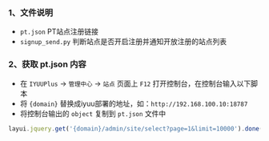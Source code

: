 ### 1、文件说明
- `pt.json`  PT站点注册链接 
- `signup_send.py` 判断站点是否开启注册并通知开放注册的站点列表

### 2、获取 pt.json 内容
- 在 `IYUUPlus` -> `管理中心` -> `站点` 页面上 `F12` 打开控制台，在控制台输入以下脚本
- 将 `{domain}` 替换成iyuu部署的地址，如：`http://192.168.100.10:18787`
- 将控制台输出的 `object` 复制到 `pt.json` 文件中
``` javascript
layui.jquery.get('{domain}/admin/site/select?page=1&limit=10000').done(function({data}){let list = [];layui.jquery.each(data, function(index, item){ list.push({name: item.nickname + (item.nickname.toUpperCase() == item.site.toUpperCase() ? '' : '（'+ item.site +'）'), href: 'https://' + item.base_url + '/signup.php' });  }); console.log(list);});
```
